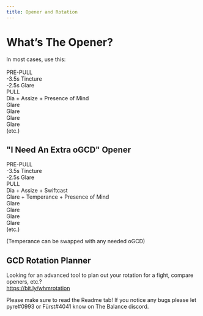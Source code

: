 ```yaml
---
title: Opener and Rotation
---
```

# What’s The Opener?

In most cases, use this:\
\
PRE-PULL\
-3.5s Tincture\
-2.5s Glare\
PULL\
Dia + Assize + Presence of Mind\
Glare\
Glare\
Glare\
Glare\
(etc.)  

## "I Need An Extra oGCD" Opener

PRE-PULL\
-3.5s Tincture\
-2.5s Glare\
PULL\
Dia + Assize + Swiftcast\
Glare + Temperance + Presence of Mind\
Glare\
Glare\
Glare\
Glare\
(etc.)

(Temperance can be swapped with any needed oGCD)

## GCD Rotation Planner

Looking for an advanced tool to plan out your rotation for a fight, compare openers, etc.?\
<https://bit.ly/whmrotation>

Please make sure to read the Readme tab! If you notice any bugs please let pyre#0993 or Fürst#4041 know on The Balance discord.